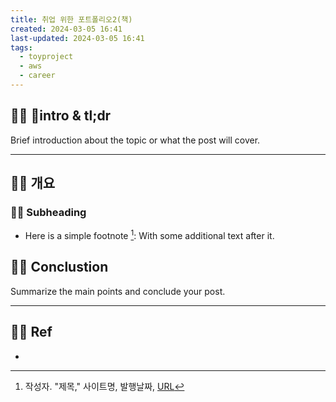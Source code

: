 ```yaml
---
title: 취업 위한 포트폴리오2(책)
created: 2024-03-05 16:41
last-updated: 2024-03-05 16:41
tags:
  - toyproject
  - aws
  - career
---
```


## 👯‍♂️ intro & tl;dr

Brief introduction about the topic or what the post will cover.

--- 

## 👯‍♂️ 개요 




### 👯‍♂️ Subheading

- Here is a simple footnote [^1]:  With some additional text after it.

## 👯‍♂️ Conclustion

Summarize the main points and conclude your post.

--- 

## 👯‍♂️ Ref

- [^1]:  작성자. "제목," 사이트명, 발행날짜, [URL](www.naver.com)

